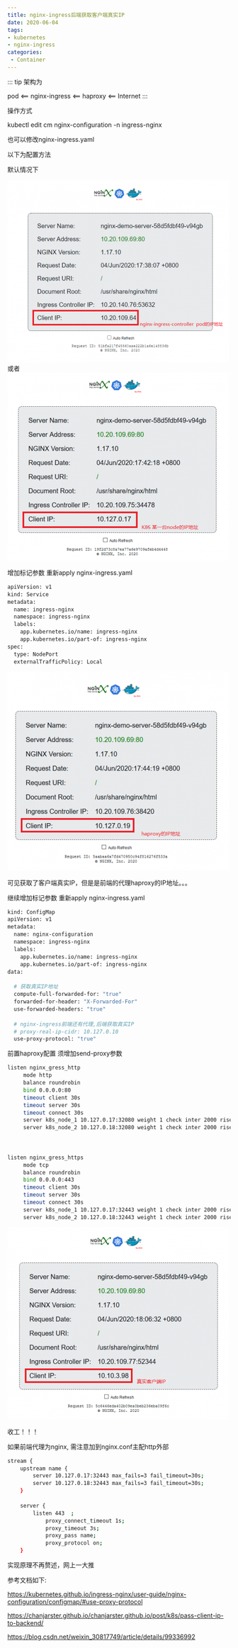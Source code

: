 ```yaml
---
title: nginx-ingress后端获取客户端真实IP
date: 2020-06-04
tags:
- kubernetes
- nginx-ingress
categories:
 - Container
---
```


::: tip
架构为

pod <== nginx-ingress <== haproxy <== Internet
:::

<!-- more -->

操作方式

kubectl edit cm nginx-configuration -n ingress-nginx

也可以修改nginx-ingress.yaml

以下为配置方法


默认情况下


![1.png](../images/1.md.png)
或者
![29aeaa22d3d61b2cf.png](../images/29aeaa22d3d61b2cf.md.png)


增加标记参数 重新apply nginx-ingress.yaml

```bash {11}
apiVersion: v1
kind: Service
metadata:
  name: ingress-nginx
  namespace: ingress-nginx
  labels:
    app.kubernetes.io/name: ingress-nginx
    app.kubernetes.io/part-of: ingress-nginx
spec:
  type: NodePort
  externalTrafficPolicy: Local
```
![3.png](../images/3.md.png)

可见获取了客户端真实IP，但是是前端的代理haproxy的IP地址。。。


继续增加标记参数 重新apply nginx-ingress.yaml

```bash {11,12,13,14,15,16,17,18}
kind: ConfigMap
apiVersion: v1
metadata:
  name: nginx-configuration
  namespace: ingress-nginx
  labels:
    app.kubernetes.io/name: ingress-nginx
    app.kubernetes.io/part-of: ingress-nginx
data:

  # 获取真实IP地址
  compute-full-forwarded-for: "true"
  forwarded-for-header: "X-Forwarded-For"
  use-forwarded-headers: "true"

  # nginx-ingress前端还有代理,后端获取真实IP
  # proxy-real-ip-cidr: 10.127.0.10
  use-proxy-protocol: "true"
```

前置haproxy配置 须增加send-proxy参数

```bash
listen nginx_gress_http
     mode http
     balance roundrobin
     bind 0.0.0.0:80
     timeout client 30s
     timeout server 30s
     timeout connect 30s
     server k8s_node_1 10.127.0.17:32080 weight 1 check inter 2000 rise 5 fall 10 send-proxy
     server k8s_node_2 10.127.0.18:32080 weight 1 check inter 2000 rise 5 fall 10 send-proxy



listen nginx_gress_https
     mode tcp
     balance roundrobin
     bind 0.0.0.0:443
     timeout client 30s
     timeout server 30s
     timeout connect 30s
     server k8s_node_1 10.127.0.17:32443 weight 1 check inter 2000 rise 5 fall 10 send-proxy
     server k8s_node_2 10.127.0.18:32443 weight 1 check inter 2000 rise 5 fall 10 send-proxy
```

![4.png](../images/4.md.png)



收工！！！



如果前端代理为nginx, 需注意加到nginx.conf主配http外部


```bash {12}
stream {
    upstream name {
        server 10.127.0.17:32443 max_fails=3 fail_timeout=30s;
        server 10.127.0.18:32443 max_fails=3 fail_timeout=30s;
    }

    server {
        listen 443  ;
            proxy_connect_timeout 1s;
            proxy_timeout 3s;
            proxy_pass name;
            proxy_protocol on;
    }
```



实现原理不再赘述，网上一大推

参考文档如下:

https://kubernetes.github.io/ingress-nginx/user-guide/nginx-configuration/configmap/#use-proxy-protocol

https://chanjarster.github.io/chanjarster.github.io/post/k8s/pass-client-ip-to-backend/

https://blog.csdn.net/weixin_30817749/article/details/99336992
